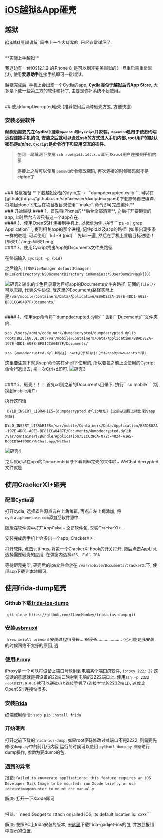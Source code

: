 # [iOS越狱&App砸壳](https://puffhub.github.io/Crack/iOS-Crack/)


## 越狱

[iOS越狱原理详解](https://www.jianshu.com/p/c5c22f9a06e2), 简书上一个大佬写的, 已经非常详细了.

<br />
**实际上手越狱**

我这边有一台iOS12.1.2 的iPhone 8, 是可以刷非完美越狱的(一旦重启需重新越狱), 使用**爱思助手**连接手机即可一键越狱。

越狱完成后, 手机上会出现一个Cydia的app, **Cydia类似于越狱后的App Store**, 大多是下载一些第三方的软件和补丁, 主要是弥补系统不足使用。

<br />
## 使用dumpDecrupted砸壳
(推荐使用后两种砸壳方式, 方便快捷)

### 安装必要软件
**越狱后需要先在Cydia中搜索```OpenSSH```和```Cycript```并安装。```OpenSSH```是用于使用终端远程连接手机的包, 安装之后就可以通过ssh的方式进入手机内部, root用户的默认密码是*alpine*. ```Cycript```是命令行下和应用交互的插件。**

> **在同一局域网下使用 ```ssh root@192.168.x.x``` 即可以root用户连接到手机内部**
> 
> **连接上之后可以使用 ```passwd```命令修改密码, 再次连接的时候密码就不是*alpine*了**

<br />
### 越狱准备
**下载越狱必备的dylib库 -> ```dumpdecrupted.dylib```, 可以在[github](https://github.com/stefanesser/dumpdecrypted)下载源码自己编译. 将项目clone下来后在项目根目录使用```make```命令即可完成编译.**

<br />
### 开始越狱
#### 1、首先将iPhone的**后台全部清空**, 之后打开要砸壳的app, 此时后台应该只有这一个app存在. 

<br />
#### 2、使用OpenSSH 连接到手机上, 以微信为例, 执行 ```ps -e | grep Application```, 找到相关app的那个进程, 记住pid以及app的路径. (如果出现多条一样的进程, 可以使用```kill -9 {pid}``` 先kill一遍, 然后在手机上重启目标进程)
![砸壳1](./imgs/砸壳1.png)
<br />
#### 3、使用Cycript找出App的Documents文件夹路径

在终端输入 ```cycript -p {pid}```

之后输入
```[[NSFileManager defaultManager] URLsForDirectory:NSDocumentDirectory inDomains:NSUserDomainMask][0]```

![砸壳2](./imgs/砸壳2.png)
输出的红色目录即为目标app的Documents文件夹路径, 前面的```file://```可以无视, 代表文件协议. 我这里的Documents路径实际上是```/var/mobile/Containers/Data/Application/BBAD802A-197E-4DD1-A0E8-BF81CCA0487F/Documents/```

<br />
#### 4、使用scp命令将```dumpdecrupted.dylib``` 丢到```Ducoments```文件夹内.

```scp /Users/admin/code_work/dumpdecrypted/dumpdecrypted.dylib root@192.168.31.20:/var/mobile/Containers/Data/Application/BBAD802A-197E-4DD1-A0E8-BF81CCA0487F/Documents/```

```scp {dumpdecrupted.dylib路径} root@{手机ip}:{目标app的Documents目录}```

这里要注意下就是scp 命令实在shell下使用的, 所以要把之前上面使用的Cycript命令行退出去, 按一次Ctrl+d即可.
![砸壳3](./imgs/砸壳3.png)

<br />
#### 5、砸壳！！！
首先cd到之前的Documents目录下, 执行```su mobile``` (切换到mobile用户)

执行这句话

``` DYLD_INSERT_LIBRARIES={dumpdecrypted.dylib地址} {之前从进程上拷出来的app地址}```

```DYLD_INSERT_LIBRARIES=/var/mobile/Containers/Data/Application/BBAD802A-197E-4DD1-A0E8-BF81CCA0487F/Documents/dumpdecrypted.dylib /var/containers/Bundle/Application/51CC296A-8726-4824-A1A5-8C8EB9A49DB0/WeChat.app/WeChat```

![砸壳4](./imgs/砸壳4.png)


之后就可以在app的Documents目录下看到砸完壳的文件啦~ WeChat.decrypted文件就是


## 使用CrackerXI+砸壳
### 配置Cydia源
打开cydia, 选择软件源点击右上角编辑, 再点击左上角添加, 将```cydia.iphonecake.com```添加至软件源中.

随后在软件源中打开AppCake - 全部软件包, 安装CrackerXI+ .

安装完成后手机上会多出一个app, CrackerXI+ .

打开软件, 点击settings, 将第一个CrackerXI Hook的开关打开, 随后点击AppList, 选择需要砸壳的应用, 在弹窗内选择```YES, Full IPA```

等待砸壳完毕, 砸壳后的ipa文件会放在 ```/var/mobile/Documents/CrackerXI```下, 使用scp下载到本地即可.



## 使用frida-dump砸壳

### Github下载[frida-ios-dump](https://github.com/AloneMonkey/frida-ios-dump)

``` git clone https://github.com/AloneMonkey/frida-ios-dump.git```

### 安装[usbmuxd](https://github.com/libimobiledevice/usbmuxd)
``` brew intall usbmuxd``` 安装过程很漫长... 很漫长.................... (也可能是我安装的时候网络不太好的原因, 逃

### 使用[iProxy](https://github.com/tcurdt/iProxy)
iProxy是一个可以将设备上端口号映射到电脑某个端口的软件, ```iproxy 2222 22``` 这句话的意思就是把设备的22端口映射到电脑的2222端口上. 使用```ssh -p 2222 root@127.0.0.1``` 就可以通过usb连接手机了(连接本地的2222端口), 速度比OpenSSH连接快很多.


### 安装[Frida](https://github.com/frida/frida)
终端使用命令: ```sudo pip install frida```

### 开始砸壳
打开之前下载的```frida-ios-dump```, 如果root密码修改过或端口不是2222, 则需要先修改```dump.py```中的前几行内容
运行的时候可以使用 ```python3 dump.py 微信```进行dump操作, 参数为要dump的包.


### 遇到的异常
报错: ```Failed to enumerate applications: this feature requires an iOS Developer Disk Image to be mounted; run Xcode briefly or use ideviceimagemounter to mount one manually```

解决: 打开一下Xcode即可

<br />
报错: ```need Gadget to attach on jailed iOS; its default location is: xxxx```

解决: 按照PC上frida安装的版本, 去[这里](https://github.com/frida/frida/releases/)下载frida-gadget-ios的包, 并放到报错中提示的位置.


